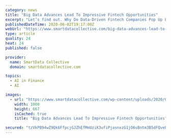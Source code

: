 ```yaml
---
category: news
title: "Big Data Advances Lead To Impressive Fintech Opportunities"
excerpt: "Let’s find out. Why Do Data-Driven Fintech Companies Pop Up Like Mushrooms? Big data is creating a massive change in the dynamics of the financial industry. Sound financial companies are finding new ways to leverage AI and big data, which is going to be beneficial for consumers and for financial providers across the continent. European ..."
publishedDateTime: 2020-06-02T19:17:00Z
webUrl: "https://www.smartdatacollective.com/big-data-advances-lead-to-impressive-fintech-opportunities/"
type: article
quality: 24
heat: 24
published: false

provider:
  name: SmartData Collective
  domain: smartdatacollective.com

topics:
  - AI in Finance
  - AI

images:
  - url: "https://www.smartdatacollective.com/wp-content/uploads/2020/06/fintech-and-big-data.jpg"
    width: 1000
    height: 667
    isCached: true
    title: "Big Data Advances Lead To Impressive Fintech Opportunities"

secured: "tzVkPB94wZ9Qk6FfpcjGJZhEfMmUziK3ufiPjasnxzG1jO6sBntm3B5dFQveBSVsub15TQPYp0o3Vd37qKxHoeJPmS4WX2KIsjBuh8XoI7JzIxlYvJkweeWJMkzKtvbPzmwDxTHzuNtHPioqq6fRJYQc3IJN24Ubwq4dECM5U1YI0iUhDmBZTrxnfEg/Y+gFHKYyvSko3veOon/LIgx7wsAJ4RkMNVhJSgmz140/YqjxFDhWv8tcfCyIpJlV0uoDlheoTVjRugekQiaXp5W/QsWvVkZJ5sU6QKVi4MtY592T4zyL19MOgvcptSwku5Y2iKjNu8LLi0mrz3aZjveBqqAk9DBaIL/vUsEKAWpJyqr4MN6MjTozUlYVbyaHoawzz7c7sNdzPSTI2yhdd1JPdV7kPxS8wJCWbAETnKbzZhNcCgcVs9CPsaT9GvzLInxTdWiQFxhbzYi/bv6oJkjOWwIkTHbet7EVPV3F78HGpQA=;uipA+ceyCNjoWTKJkKKbpQ=="
---
```


